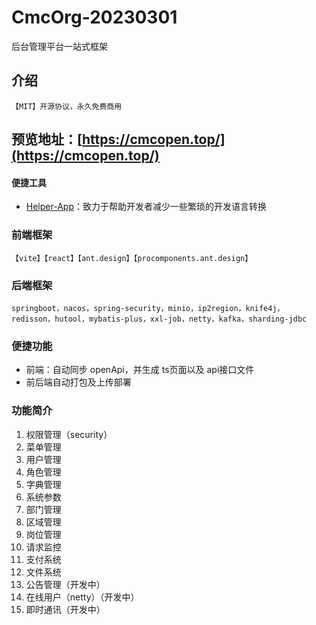 # CmcOrg-20230301
后台管理平台一站式框架

## 介绍
`【MIT】开源协议，永久免费商用`

## 预览地址：[https://cmcopen.top/](https://cmcopen.top/)

#### 便捷工具
- [Helper-App](https://cmc0.github.io/)：致力于帮助开发者减少一些繁琐的开发语言转换

### 前端框架
`【vite】【react】【ant.design】【procomponents.ant.design】`

### 后端框架
`springboot，nacos，spring-security，minio，ip2region，knife4j，redisson，hutool，mybatis-plus，xxl-job，netty，kafka，sharding-jdbc`

### 便捷功能
- 前端：自动同步 openApi，并生成 ts页面以及 api接口文件
- 前后端自动打包及上传部署

### 功能简介
1. 权限管理（security）
2. 菜单管理
3. 用户管理
4. 角色管理
5. 字典管理
6. 系统参数
7. 部门管理
8. 区域管理
9. 岗位管理
10. 请求监控
11. 支付系统
12. 文件系统
13. 公告管理（开发中）
14. 在线用户（netty）（开发中）
15. 即时通讯（开发中）
